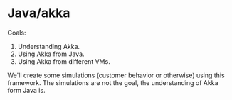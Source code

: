 # Java/akka

Goals:

1. Understanding Akka.
2. Using Akka from Java.
3. Using Akka from different VMs.

We'll create some simulations (customer behavior or otherwise) using
this framework.  The simulations are not the goal, the understanding
of Akka form Java is.